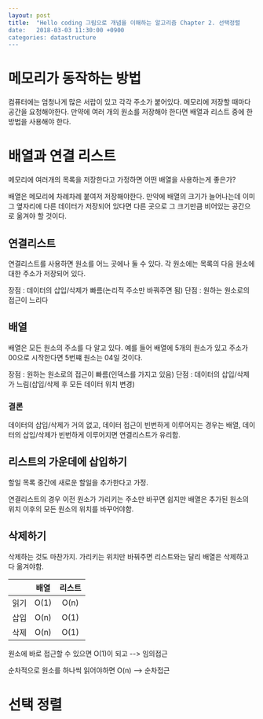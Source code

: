 ```yaml
---
layout: post
title:  "Hello coding 그림으로 개념을 이해하는 알고리즘 Chapter 2. 선택정렬
date:   2018-03-03 11:30:00 +0900
categories: datastructure
---
```


# 메모리가 동작하는 방법

컴퓨터에는 엄청나게 많은 서랍이 있고 각각 주소가 붙어있다. 메모리에 저장할 때마다 공간을 요청해야한다. 만약에 여러 개의 원소를 저장해야 한다면 배열과 리스트 중에 한 방법을 사용해야 한다.


# 배열과 연결 리스트

메모리에 여러개의 목록을 저장한다고 가정하면 어떤 배열을 사용하는게 좋은가?

배열은 메모리에 차례차례 붙여저 저장해야한다. 만약에 배열의 크기가 늘어나는데 이미 그 옆자리에 다른 데이터가 저장되어 있다면 다른 곳으로 그 크기만큼 비어있는 공간으로 옮겨야 할 것이다.

## 연결리스트

연결리스트를 사용하면 원소를 어느 곳에나 둘 수 있다. 각 원소에는 목록의 다음 원소에 대한 주소가 저장되어 있다. 

장점 : 데이터의 삽입/삭제가 빠름(논리적 주소만 바꿔주면 됨)
단점 : 원하는 원소로의 접근이 느리다

## 배열

배열은 모든 원소의 주소를 다 알고 있다. 예를 들어 배열에 5개의 원소가 있고 주소가 00으로 시작한다면 5번쨰 원소는 04일 것이다.

장점 : 원하는 원소로의 접근이 빠름(인덱스를 가지고 있음)
단점 : 데이터의 삽입/삭제가 느림(삽입/삭제 후 모든 데이터 위치 변경)

### 결론

데이터의 삽입/삭제가 거의 없고, 데이터 접근이 빈번하게 이루어지는 경우는 배열, 데이터의 삽입/삭제가 빈번하게 이루어지면 연결리스트가 유리함.

## 리스트의 가운데에 삽입하기

할일 목록 중간에 새로운 할일을 추가한다고 가정.

연결리스트의 경우 이전 원소가 가리키는 주소만 바꾸면 쉽지만 배열은 추가된 원소의 위치 이후의 모든 원소의 위치를 바꾸어야함.

## 삭제하기

삭제하는 것도 마찬가지. 가리키는 위치만 바꿔주면 리스트와는 달리 배열은 삭제하고 다 옮겨야함.

||배열|리스트|
|:-:|:-:|:-:|
|읽기|O(1)|O(n)|
|삽입|O(n)|O(1)|
|삭제|O(n)|O(1)|

원소에 바로 접근할 수 있으면 O(1)이 되고 --> 임의접근

순차적으로 원소를 하나씩 읽어야하면 O(n) --> 순차접근

# 선택 정렬


